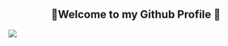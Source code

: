 <h2 align="center">🌇Welcome to my Github Profile 🌆</h2>
<img src="https://user-images.githubusercontent.com/74038190/212284100-561aa473-3905-4a80-b561-0d28506553ee.gif"></img>

